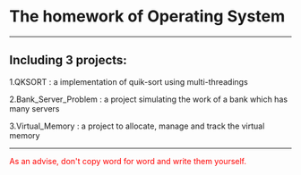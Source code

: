 The homework of Operating System
===
***
Including 3 projects:
---
1.QKSORT : a implementation of quik-sort using multi-threadings

2.Bank_Server_Problem : a project simulating the work of a bank which has many servers

3.Virtual_Memory : a project to allocate, manage and track the virtual memory 
***
<font color='red'>As an advise, don't copy word for word and write them yourself.</font>